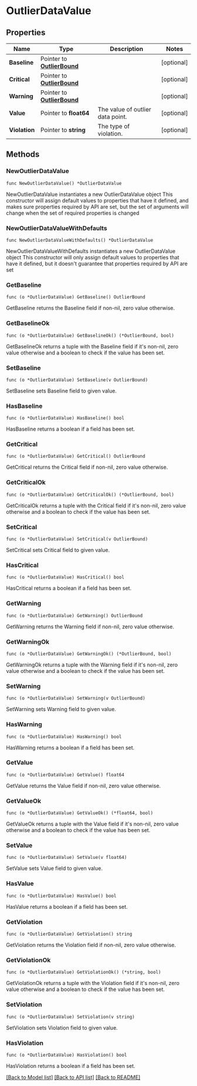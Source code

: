 # OutlierDataValue

## Properties

Name | Type | Description | Notes
------------ | ------------- | ------------- | -------------
**Baseline** | Pointer to [**OutlierBound**](OutlierBound.md) |  | [optional] 
**Critical** | Pointer to [**OutlierBound**](OutlierBound.md) |  | [optional] 
**Warning** | Pointer to [**OutlierBound**](OutlierBound.md) |  | [optional] 
**Value** | Pointer to **float64** | The value of outlier data point. | [optional] 
**Violation** | Pointer to **string** | The type of violation. | [optional] 

## Methods

### NewOutlierDataValue

`func NewOutlierDataValue() *OutlierDataValue`

NewOutlierDataValue instantiates a new OutlierDataValue object
This constructor will assign default values to properties that have it defined,
and makes sure properties required by API are set, but the set of arguments
will change when the set of required properties is changed

### NewOutlierDataValueWithDefaults

`func NewOutlierDataValueWithDefaults() *OutlierDataValue`

NewOutlierDataValueWithDefaults instantiates a new OutlierDataValue object
This constructor will only assign default values to properties that have it defined,
but it doesn't guarantee that properties required by API are set

### GetBaseline

`func (o *OutlierDataValue) GetBaseline() OutlierBound`

GetBaseline returns the Baseline field if non-nil, zero value otherwise.

### GetBaselineOk

`func (o *OutlierDataValue) GetBaselineOk() (*OutlierBound, bool)`

GetBaselineOk returns a tuple with the Baseline field if it's non-nil, zero value otherwise
and a boolean to check if the value has been set.

### SetBaseline

`func (o *OutlierDataValue) SetBaseline(v OutlierBound)`

SetBaseline sets Baseline field to given value.

### HasBaseline

`func (o *OutlierDataValue) HasBaseline() bool`

HasBaseline returns a boolean if a field has been set.

### GetCritical

`func (o *OutlierDataValue) GetCritical() OutlierBound`

GetCritical returns the Critical field if non-nil, zero value otherwise.

### GetCriticalOk

`func (o *OutlierDataValue) GetCriticalOk() (*OutlierBound, bool)`

GetCriticalOk returns a tuple with the Critical field if it's non-nil, zero value otherwise
and a boolean to check if the value has been set.

### SetCritical

`func (o *OutlierDataValue) SetCritical(v OutlierBound)`

SetCritical sets Critical field to given value.

### HasCritical

`func (o *OutlierDataValue) HasCritical() bool`

HasCritical returns a boolean if a field has been set.

### GetWarning

`func (o *OutlierDataValue) GetWarning() OutlierBound`

GetWarning returns the Warning field if non-nil, zero value otherwise.

### GetWarningOk

`func (o *OutlierDataValue) GetWarningOk() (*OutlierBound, bool)`

GetWarningOk returns a tuple with the Warning field if it's non-nil, zero value otherwise
and a boolean to check if the value has been set.

### SetWarning

`func (o *OutlierDataValue) SetWarning(v OutlierBound)`

SetWarning sets Warning field to given value.

### HasWarning

`func (o *OutlierDataValue) HasWarning() bool`

HasWarning returns a boolean if a field has been set.

### GetValue

`func (o *OutlierDataValue) GetValue() float64`

GetValue returns the Value field if non-nil, zero value otherwise.

### GetValueOk

`func (o *OutlierDataValue) GetValueOk() (*float64, bool)`

GetValueOk returns a tuple with the Value field if it's non-nil, zero value otherwise
and a boolean to check if the value has been set.

### SetValue

`func (o *OutlierDataValue) SetValue(v float64)`

SetValue sets Value field to given value.

### HasValue

`func (o *OutlierDataValue) HasValue() bool`

HasValue returns a boolean if a field has been set.

### GetViolation

`func (o *OutlierDataValue) GetViolation() string`

GetViolation returns the Violation field if non-nil, zero value otherwise.

### GetViolationOk

`func (o *OutlierDataValue) GetViolationOk() (*string, bool)`

GetViolationOk returns a tuple with the Violation field if it's non-nil, zero value otherwise
and a boolean to check if the value has been set.

### SetViolation

`func (o *OutlierDataValue) SetViolation(v string)`

SetViolation sets Violation field to given value.

### HasViolation

`func (o *OutlierDataValue) HasViolation() bool`

HasViolation returns a boolean if a field has been set.


[[Back to Model list]](../README.md#documentation-for-models) [[Back to API list]](../README.md#documentation-for-api-endpoints) [[Back to README]](../README.md)


